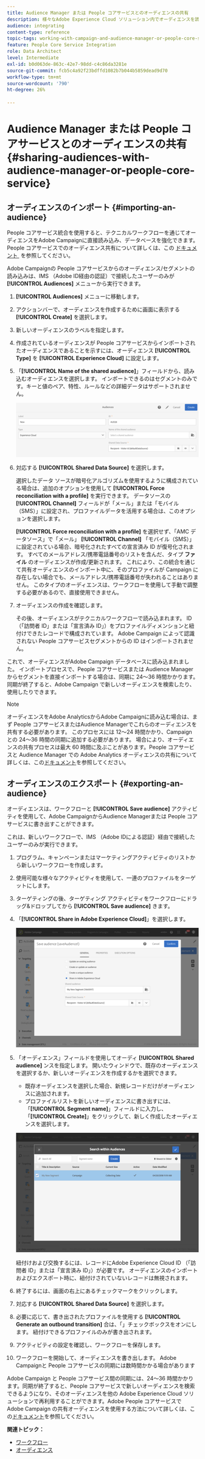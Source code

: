 ```yaml
---
title: Audience Manager または People コアサービスとのオーディエンスの共有
description: 様々なAdobe Experience Cloud ソリューション内でオーディエンスを読み込みまたは書き出す方法について説明します。
audience: integrating
content-type: reference
topic-tags: working-with-campaign-and-audience-manager-or-people-core-service
feature: People Core Service Integration
role: Data Architect
level: Intermediate
exl-id: b0d063de-863c-42e7-98dd-c4c86da3281e
source-git-commit: fcb5c4a92f23bdffd1082b7b044b5859dead9d70
workflow-type: tm+mt
source-wordcount: '790'
ht-degree: 26%

---
```


# Audience Manager または People コアサービスとのオーディエンスの共有{#sharing-audiences-with-audience-manager-or-people-core-service}

## オーディエンスのインポート {#importing-an-audience}

People コアサービス統合を使用すると、テクニカルワークフローを通じてオーディエンスをAdobe Campaignに直接読み込み、データベースを強化できます。 People コアサービスでのオーディエンス共有について詳しくは、この [&#x200B; ドキュメント &#x200B;](https://experienceleague.adobe.com/docs/analytics/components/segmentation/segmentation-workflow/seg-publish.html?lang=ja) を参照してください。

Adobe Campaignの People コアサービスからのオーディエンス/セグメントの読み込みは、IMS （Adobe ID経由の認証）で接続したユーザーのみが **[!UICONTROL Audiences]** メニューから実行できます。

1. **[!UICONTROL Audiences]** メニューに移動します。
1. アクションバーで、オーディエンスを作成するために画面に表示する **[!UICONTROL Create]** を選択します。
1. 新しいオーディエンスのラベルを指定します。
1. 作成されているオーディエンスが People コアサービスからインポートされたオーディエンスであることを示すには、オーディエンス **[!UICONTROL Type]** を **[!UICONTROL Experience Cloud]** に設定します。
1. 「**[!UICONTROL Name of the shared audience]**」フィールドから、読み込むオーディエンスを選択します。 インポートできるのはセグメントのみです。キーと値のペア、特性、ルールなどの詳細データはサポートされません。

   ![](assets/aam_import_audience.png)

1. 対応する **[!UICONTROL Shared Data Source]** を選択します。

   選択したデータ ソースが暗号化アルゴリズムを使用するように構成されている場合は、追加のオプションを使用して **[!UICONTROL Force reconciliation with a profile]** を実行できます。 データソースの **[!UICONTROL Channel]** フィールドが「メール」または「モバイル（SMS）」に設定され、プロファイルデータを活用する場合は、このオプションを選択します。

   **[!UICONTROL Force reconciliation with a profile]** を選択せず、「AMC データソース」で「メール」 **[!UICONTROL Channel]** 「モバイル（SMS）」に設定されている場合、暗号化されたすべての宣言済み ID が復号化されます。 すべてのメールアドレス/携帯電話番号のリストを含んだ、タイプ **ファイル** のオーディエンスが作成/更新されます。 これにより、この統合を通じて共有オーディエンスのインポート中に、そのプロファイルが Campaign に存在しない場合でも、メールアドレス/携帯電話番号が失われることはありません。 このタイプのオーディエンスは、ワークフローを使用して手動で調整する必要があるので、直接使用できません。

1. オーディエンスの作成を確認します。

   その後、オーディエンスがテクニカルワークフローで読み込まれます。 ID （「訪問者 ID」または「宣言済み ID」）をプロファイルディメンションと紐付けできたレコードで構成されています。 Adobe Campaign によって認識されない People コアサービスセグメントからの ID はインポートされません。

これで、オーディエンスがAdobe Campaign データベースに読み込まれました。 インポートプロセスで、People コアサービスまたは Audience Manager からセグメントを直接インポートする場合は、同期に 24～36 時間かかります。同期が終了すると、Adobe Campaign で新しいオーディエンスを検索したり、使用したりできます。

>[!NOTE]
>
>オーディエンスをAdobe AnalyticsからAdobe Campaignに読み込む場合は、まず People コアサービスまたはAudience Managerでこれらのオーディエンスを共有する必要があります。 このプロセスには 12～24 時間かかり、Campaign との 24～36 時間の同期に追加する必要があります。 場合により、オーディエンスの共有プロセスは最大 60 時間に及ぶことがあります。People コアサービスと Audience Manager での Adobe Analytics オーディエンスの共有について詳しくは、この[ドキュメント](https://experienceleague.adobe.com/docs/analytics/components/segmentation/segmentation-workflow/seg-publish.html?lang=ja)を参照してください。

## オーディエンスのエクスポート {#exporting-an-audience}

オーディエンスは、ワークフローと **[!UICONTROL Save audience]** アクティビティを使用して、Adobe CampaignからAudience Managerまたは People コアサービスに書き出すことができます。

これは、新しいワークフローで、IMS （Adobe IDによる認証）経由で接続したユーザーのみが実行できます。

1. プログラム、キャンペーンまたはマーケティングアクティビティのリストから新しいワークフローを作成します。
1. 使用可能な様々なアクティビティを使用して、一連のプロファイルをターゲットにします。
1. ターゲティングの後、ターゲティング アクティビティをワークフローにドラッグ&amp;ドロップしてから **[!UICONTROL Save audience]** きます。
1. 「**[!UICONTROL Share in Adobe Experience Cloud]**」を選択します。

   ![](assets/aam_save_audience_activity.png)

1. 「オーディエンス」フィールドを使用してオーディ **[!UICONTROL Shared audience]** ンスを指定します。 開いたウィンドウで、既存のオーディエンスを選択するか、新しいオーディエンスを作成するかを選択できます。

   * 既存オーディエンスを選択した場合、新規レコードだけがオーディエンスに追加されます。
   * プロファイルリストを新しいオーディエンスに書き出すには、「**[!UICONTROL Segment name]**」フィールドに入力し、「**[!UICONTROL Create]**」をクリックして、新しく作成したオーディエンスを選択します。

   ![](assets/aam_save_audience_segment_picker.png)

   紐付けおよび交換するには、レコードにAdobe Experience Cloud ID （「訪問者 ID」または「宣言済み ID」）が必要です。 オーディエンスのインポートおよびエクスポート時に、紐付けされていないレコードは無視されます。

1. 終了するには、画面の右上にあるチェックマークをクリックします。
1. 対応する **[!UICONTROL Shared Data Source]** を選択します。
1. 必要に応じて、書き出されたプロファイルを使用する **[!UICONTROL Generate an outbound transition]** 合は、「」チェックボックスをオンにします。 紐付けできるプロファイルのみが書き出されます。
1. アクティビティの設定を確認し、ワークフローを保存します。
1. ワークフローを開始して、オーディエンスを書き出します。 Adobe Campaignと People コアサービスの同期には数時間かかる場合があります

Adobe Campaign と People コアサービス間の同期には、24～36 時間かかります。同期が終了すると、People コアサービスで新しいオーディエンスを検索できるようになり、そのオーディエンスを他の Adobe Experience Cloud ソリューションで再利用することができます。Adobe People コアサービスで Adobe Campaign の共有オーディエンスを使用する方法について詳しくは、この[ドキュメント](https://experienceleague.adobe.com/docs/core-services/interface/audiences/t-audience-create.html?lang=ja)を参照してください。

**関連トピック：**

* [ワークフロー](../../automating/using/get-started-workflows.md)
* [オーディエンス](../../audiences/using/about-audiences.md)
